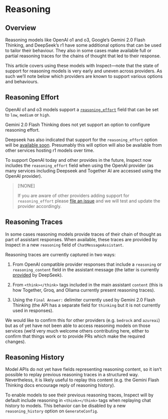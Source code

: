 # Reasoning


## Overview

Reasoning models like OpenAI o1 and o3, Google’s Gemini 2.0 Flash
Thinking, and DeepSeek’s r1 have some additional options that can be
used to tailor their behaviour. They also in some cases make available
full or partial reasoning traces for the chains of thought that led to
their response.

This article covers using these models with Inspect—note that the state
of support for reasoning models is very early and uneven across
providers. As such we’ll note below which providers are known to support
various options and behaviours.

## Reasoning Effort

OpenAI o1 and o3 models support a
[`reasoning_effort`](https://platform.openai.com/docs/api-reference/chat/create#chat-create-reasoning_effort)
field that can be set to `low`, `medium` or `high`.

Gemini 2.0 Flash Thinking does not yet support an option to configure
reasoning effort.

Deepseek has also indicated that support for the `reasoning_effort`
option will be [available
soon](https://api-docs.deepseek.com/guides/reasoning_model). Presumably
this will option will also be available from other services hosting r1
models over time.

To support OpenAI today and other provides in the future, Inspect now
includes the `reasoning_effort` field when using the OpenAI provider (as
many services including Deepseek and Together AI are accessed using the
OpenAI provider).

> [!NONE]
>
> If you are aware of other providers adding support for
> `reasoning_effort` please [file an
> issue](https://github.com/UKGovernmentBEIS/inspect_ai/issues) and we
> will test and update the provider accordingly.

## Reasoning Traces

In some cases reasoning models provide traces of their chain of thought
as part of assistant responses. When available, these traces are
provided by Inspect in a new `reasoning` field of
`ChatMessageAssistant`.

Reasoning traces are currently captured in two ways:

1.  From OpenAI compatible provider responses that include a `reasoning`
    or `reasoning_content` field in the assistant message (the latter is
    currently
    [provided](https://api-docs.deepseek.com/guides/reasoning_model) by
    DeepSeek).

2.  From `<think></think>` tags included in the main assistant `content`
    (this is how Together, Groq, and Ollama currently present reasoning
    traces).

3.  Using the `Final Answer:` delimiter currently used by Gemini 2.0
    Flash Thinking (the API has a separate field for `thinking` but it
    is not currently used in responses).

We would like to confirm this for other providers (e.g. `bedrock` and
`azureai`) but as of yet have not been able to access reasoning models
on those services (we’d very much welcome others contributing here,
either to confirm that things work or to provide PRs which make the
required changes).

## Reasoning History

Model APIs do not yet have fields representing reasoning content, so it
isn’t possible to replay previous reasoning traces in a structured way.
Nevertheless, it is likely useful to replay this content (e.g. the
Gemini Flash Thinking docs encourage reply of reasoning history).

To enable models to see their previous reasoning traces, Inspect will by
default include reasoning in `<think></think>` tags when replaying chat
history to models. This behavior can be disabled by a new
`reasoning_history` option on `GenerateConfig`.
